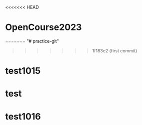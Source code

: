 <<<<<<< HEAD
# OpenCourse2023
=======
"# practice-git" 
>>>>>>> 1f183e2 (first commit)
# test1015
# test
# test1016
